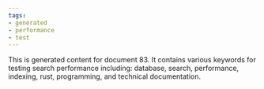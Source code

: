 ```yaml
---
tags:
- generated
- performance
- test
---
```

This is generated content for document 83. It contains various keywords for testing search performance including: database, search, performance, indexing, rust, programming, and technical documentation.